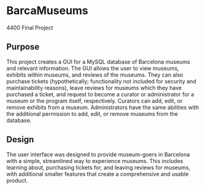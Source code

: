 # BarcaMuseums
4400 Final Project

## Purpose
This project creates a GUI for a MySQL database of Barcelona museums and relevant information. The GUI allows the user to view museums, exhibits within museums, and reviews of the museums. They can also purchase tickets (hypothetically; functionality not included for security and maintainability reasons), leave reviews for museums which they have purchased a ticket, and request to become a curator or administrator for a museum or the program itself, respectively. Curators can add, edit, or remove exhibits from a museum. Administrators have the same abilities with the additional permission to add, edit, or remove museums from the database.

## Design
The user interface was designed to provide museum-goers in Barcelona with a simple, streamlined way to experience museums. This includes learning about, purchasing tickets for, and leaving reviews for museums, with additional smaller features that create a comprehensive and usable product.
